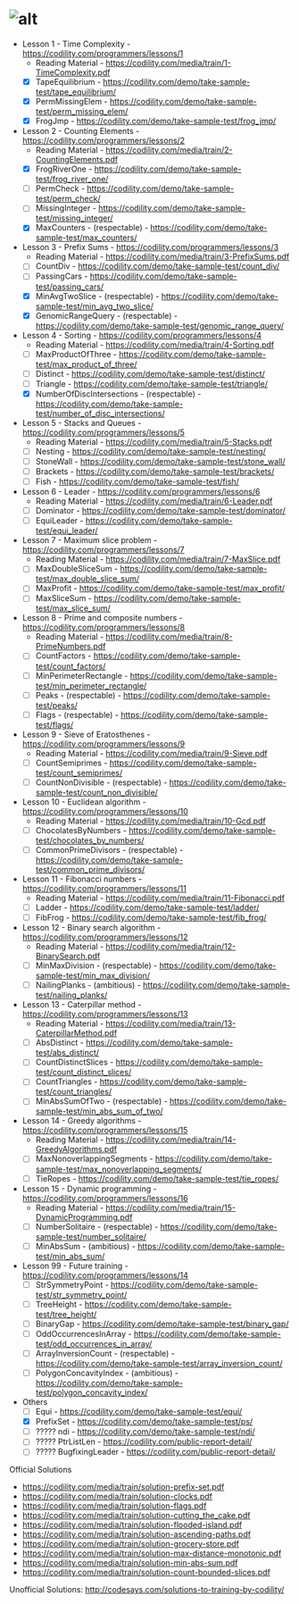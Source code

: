 # ![alt](https://codility.com/static/nux-img/logo.jpg)

- Lesson 1 - Time Complexity - https://codility.com/programmers/lessons/1
	- Reading Material - https://codility.com/media/train/1-TimeComplexity.pdf
	- [x] TapeEquilibrium - https://codility.com/demo/take-sample-test/tape_equilibrium/
	- [x] PermMissingElem - https://codility.com/demo/take-sample-test/perm_missing_elem/
	- [x] FrogJmp - https://codility.com/demo/take-sample-test/frog_jmp/
- Lesson 2 - Counting Elements - https://codility.com/programmers/lessons/2
	- Reading Material - https://codility.com/media/train/2-CountingElements.pdf
	- [x] FrogRiverOne - https://codility.com/demo/take-sample-test/frog_river_one/
	- [ ] PermCheck - https://codility.com/demo/take-sample-test/perm_check/
	- [ ] MissingInteger - https://codility.com/demo/take-sample-test/missing_integer/
	- [x] MaxCounters - (respectable) - https://codility.com/demo/take-sample-test/max_counters/
- Lesson 3 - Prefix Sums - https://codility.com/programmers/lessons/3
	- Reading Material - https://codility.com/media/train/3-PrefixSums.pdf
	- [ ] CountDiv - https://codility.com/demo/take-sample-test/count_div/
	- [ ] PassingCars - https://codility.com/demo/take-sample-test/passing_cars/
	- [x] MinAvgTwoSlice - (respectable) - https://codility.com/demo/take-sample-test/min_avg_two_slice/
	- [x] GenomicRangeQuery - (respectable) - https://codility.com/demo/take-sample-test/genomic_range_query/
- Lesson 4 - Sorting - https://codility.com/programmers/lessons/4
	- Reading Material - https://codility.com/media/train/4-Sorting.pdf
	- [ ] MaxProductOfThree - https://codility.com/demo/take-sample-test/max_product_of_three/
	- [ ] Distinct - https://codility.com/demo/take-sample-test/distinct/
	- [ ] Triangle - https://codility.com/demo/take-sample-test/triangle/
	- [x] NumberOfDiscIntersections - (respectable) - https://codility.com/demo/take-sample-test/number_of_disc_intersections/
- Lesson 5 - Stacks and Queues - https://codility.com/programmers/lessons/5
	- Reading Material - https://codility.com/media/train/5-Stacks.pdf
	- [ ] Nesting - https://codility.com/demo/take-sample-test/nesting/
	- [ ] StoneWall - https://codility.com/demo/take-sample-test/stone_wall/
	- [ ] Brackets - https://codility.com/demo/take-sample-test/brackets/
	- [ ] Fish - https://codility.com/demo/take-sample-test/fish/
- Lesson 6 - Leader - https://codility.com/programmers/lessons/6
	- Reading Material - https://codility.com/media/train/6-Leader.pdf
	- [ ] Dominator - https://codility.com/demo/take-sample-test/dominator/
	- [ ] EquiLeader - https://codility.com/demo/take-sample-test/equi_leader/
- Lesson 7 - Maximum slice problem - https://codility.com/programmers/lessons/7
	- Reading Material - https://codility.com/media/train/7-MaxSlice.pdf
	- [ ] MaxDoubleSliceSum - https://codility.com/demo/take-sample-test/max_double_slice_sum/
	- [ ] MaxProfit - https://codility.com/demo/take-sample-test/max_profit/
	- [ ] MaxSliceSum - https://codility.com/demo/take-sample-test/max_slice_sum/
- Lesson 8 - Prime and composite numbers - https://codility.com/programmers/lessons/8
	- Reading Material - https://codility.com/media/train/8-PrimeNumbers.pdf
	- [ ] CountFactors - https://codility.com/demo/take-sample-test/count_factors/
	- [ ] MinPerimeterRectangle - https://codility.com/demo/take-sample-test/min_perimeter_rectangle/
	- [ ] Peaks - (respectable) - https://codility.com/demo/take-sample-test/peaks/
	- [ ] Flags - (respectable) - https://codility.com/demo/take-sample-test/flags/
- Lesson 9 - Sieve of Eratosthenes - https://codility.com/programmers/lessons/9
	- Reading Material - https://codility.com/media/train/9-Sieve.pdf
	- [ ] CountSemiprimes - https://codility.com/demo/take-sample-test/count_semiprimes/
	- [ ] CountNonDivisible - (respectable) - https://codility.com/demo/take-sample-test/count_non_divisible/
- Lesson 10 - Euclidean algorithm - https://codility.com/programmers/lessons/10
	- Reading Material - https://codility.com/media/train/10-Gcd.pdf
	- [ ] ChocolatesByNumbers - https://codility.com/demo/take-sample-test/chocolates_by_numbers/
	- [ ] CommonPrimeDivisors - (respectable) - https://codility.com/demo/take-sample-test/common_prime_divisors/
- Lesson 11 - Fibonacci numbers - https://codility.com/programmers/lessons/11
	- Reading Material - https://codility.com/media/train/11-Fibonacci.pdf
	- [ ] Ladder - https://codility.com/demo/take-sample-test/ladder/
	- [ ] FibFrog - https://codility.com/demo/take-sample-test/fib_frog/
- Lesson 12 - Binary search algorithm - https://codility.com/programmers/lessons/12
	- Reading Material - https://codility.com/media/train/12-BinarySearch.pdf
	- [ ] MinMaxDivision - (respectable) - https://codility.com/demo/take-sample-test/min_max_division/
	- [ ] NailingPlanks - (ambitious) - https://codility.com/demo/take-sample-test/nailing_planks/
- Lesson 13 - Caterpillar method - https://codility.com/programmers/lessons/13
	- Reading Material - https://codility.com/media/train/13-CaterpillarMethod.pdf
	- [ ] AbsDistinct - https://codility.com/demo/take-sample-test/abs_distinct/
	- [ ] CountDistinctSlices - https://codility.com/demo/take-sample-test/count_distinct_slices/
	- [ ] CountTriangles - https://codility.com/demo/take-sample-test/count_triangles/
	- [ ] MinAbsSumOfTwo - (respectable) - https://codility.com/demo/take-sample-test/min_abs_sum_of_two/
- Lesson 14 - Greedy algorithms - https://codility.com/programmers/lessons/15
	- Reading Material - https://codility.com/media/train/14-GreedyAlgorithms.pdf
	- [ ] MaxNonoverlappingSegments - https://codility.com/demo/take-sample-test/max_nonoverlapping_segments/
	- [ ] TieRopes - https://codility.com/demo/take-sample-test/tie_ropes/
- Lesson 15 - Dynamic programming - https://codility.com/programmers/lessons/16
	- Reading Material - https://codility.com/media/train/15-DynamicProgramming.pdf
	- [ ] NumberSolitaire - (respectable) - https://codility.com/demo/take-sample-test/number_solitaire/
	- [ ] MinAbsSum - (ambitious) - https://codility.com/demo/take-sample-test/min_abs_sum/
- Lesson 99 - Future training - https://codility.com/programmers/lessons/14
	- [ ] StrSymmetryPoint - https://codility.com/demo/take-sample-test/str_symmetry_point/
	- [ ] TreeHeight - https://codility.com/demo/take-sample-test/tree_height/
	- [ ] BinaryGap - https://codility.com/demo/take-sample-test/binary_gap/
	- [ ] OddOccurrencesInArray - https://codility.com/demo/take-sample-test/odd_occurrences_in_array/
	- [ ] ArrayInversionCount - (respectable) - https://codility.com/demo/take-sample-test/array_inversion_count/
	- [ ] PolygonConcavityIndex - (ambitious) - https://codility.com/demo/take-sample-test/polygon_concavity_index/
- Others
	- [ ] Equi - https://codility.com/demo/take-sample-test/equi/
	- [x] PrefixSet - https://codility.com/demo/take-sample-test/ps/
	- [ ] ????? ndi - https://codility.com/demo/take-sample-test/ndi/
	- [ ] ????? PtrListLen - https://codility.com/public-report-detail/
	- [ ] ????? BugfixingLeader - https://codility.com/public-report-detail/

Official Solutions

- https://codility.com/media/train/solution-prefix-set.pdf
- https://codility.com/media/train/solution-clocks.pdf
- https://codility.com/media/train/solution-flags.pdf
- https://codility.com/media/train/solution-cutting_the_cake.pdf
- https://codility.com/media/train/solution-flooded-island.pdf
- https://codility.com/media/train/solution-ascending-paths.pdf
- https://codility.com/media/train/solution-grocery-store.pdf
- https://codility.com/media/train/solution-max-distance-monotonic.pdf
- https://codility.com/media/train/solution-min-abs-sum.pdf
- https://codility.com/media/train/solution-count-bounded-slices.pdf

Unofficial Solutions: http://codesays.com/solutions-to-training-by-codility/